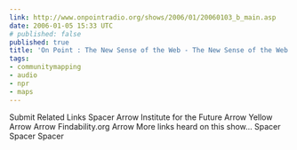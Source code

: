 ```yaml
---
link: http://www.onpointradio.org/shows/2006/01/20060103_b_main.asp
date: 2006-01-05 15:33 UTC
# published: false
published: true
title: 'On Point : The New Sense of the Web - The New Sense of the Web'
tags:
- communitymapping
- audio
- npr
- maps
---
```


Submit Related Links Spacer Arrow Institute for the Future Arrow Yellow Arrow Arrow Findability.org Arrow More links heard on this show... Spacer Spacer Spacer
